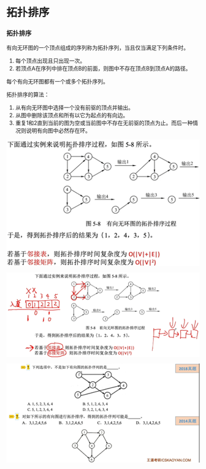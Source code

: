 # 拓扑排序

### 拓扑排序

有向无环图的一个顶点组成的序列称为拓扑序列，当且仅当满足下列条件时。

1. 每个顶点出现且只出现一次。
2. 若顶点A在序列中排在顶点B的前面，则图中不存在顶点B到顶点A的路径。

每个有向无环图都有一个或多个拓扑序列。

拓扑排序的算法：

1.  从有向无环图中选择一个没有前驱的顶点并输出。
2. 从图中删除该顶点和所有以它为起点的有向边。
3. 重复1和2直到当前的图为空或当前图中不存在无前驱的顶点为止。而后一种情况则说明有向图中必然存在环。

![](1.png)

![](2.png)

![](3.png)